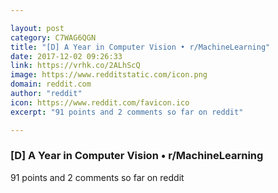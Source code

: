 ```yaml
---

layout: post
category: C7WAG6QGN
title: "[D] A Year in Computer Vision • r/MachineLearning"
date: 2017-12-02 09:26:33
link: https://vrhk.co/2ALhScQ
image: https://www.redditstatic.com/icon.png
domain: reddit.com
author: "reddit"
icon: https://www.reddit.com/favicon.ico
excerpt: "91 points and 2 comments so far on reddit"

---
```


### [D] A Year in Computer Vision • r/MachineLearning

91 points and 2 comments so far on reddit